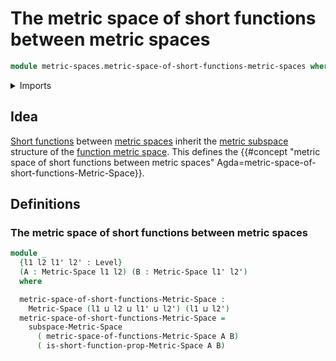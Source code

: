 # The metric space of short functions between metric spaces

```agda
module metric-spaces.metric-space-of-short-functions-metric-spaces where
```

<details><summary>Imports</summary>

```agda
open import foundation.universe-levels

open import metric-spaces.metric-space-of-functions-metric-spaces
open import metric-spaces.metric-spaces
open import metric-spaces.short-functions-metric-spaces
open import metric-spaces.subspaces-metric-spaces
```

</details>

## Idea

[Short functions](metric-spaces.short-functions-metric-spaces.md) between
[metric spaces](metric-spaces.metric-spaces.md) inherit the
[metric subspace](metric-spaces.subspaces-metric-spaces.md) structure of the
[function metric space](metric-spaces.metric-space-of-functions-metric-spaces.md).
This defines the
{{#concept "metric space of short functions between metric spaces" Agda=metric-space-of-short-functions-Metric-Space}}.

## Definitions

### The metric space of short functions between metric spaces

```agda
module _
  {l1 l2 l1' l2' : Level}
  (A : Metric-Space l1 l2) (B : Metric-Space l1' l2')
  where

  metric-space-of-short-functions-Metric-Space :
    Metric-Space (l1 ⊔ l2 ⊔ l1' ⊔ l2') (l1 ⊔ l2')
  metric-space-of-short-functions-Metric-Space =
    subspace-Metric-Space
      ( metric-space-of-functions-Metric-Space A B)
      ( is-short-function-prop-Metric-Space A B)
```
